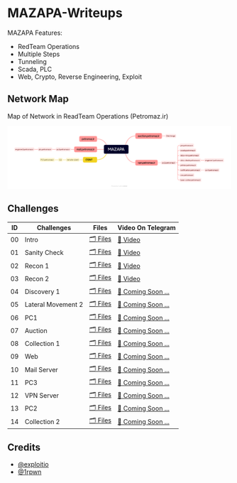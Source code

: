 # MAZAPA-Writeups

MAZAPA Features:
- RedTeam Operations
- Multiple Steps
- Tunneling
- Scada, PLC
- Web, Crypto, Reverse Engineering, Exploit

## Network Map

Map of Network in ReadTeam Operations (Petromaz.ir)

![Petromaz Map](./00-Intro/01-Map.png)

## Challenges

| ID | Challenges | Files | Video On Telegram |
|---|---|---|---|
| 00 | Intro | [🗂 Files](./00-Intro/) | [🎥 Video](https://t.me/securation/1657) |
| 01 | Sanity Check | [🗂 Files](./01-Sanity-Check/) | [🎥 Video](https://t.me/securation/1658) |
| 02 | Recon 1 | [🗂 Files](./02-03-Recon%201%20&%202/) | [🎥 Video](https://t.me/securation/1658) |
| 03 | Recon 2 | [🗂 Files](./02-03-Recon%201%20&%202/) | [🎥 Video](https://t.me/securation/1658) |
| 04 | Discovery 1 | [🗂 Files](./04-Discovery-1/) | [👾 Coming Soon ...](./00-Intro/) |
| 05 | Lateral Movement 2 | [🗂 Files](./05-Lateral-Movement-2/) | [👾 Coming Soon ...](./00-Intro/) |
| 06 | PC1 | [🗂 Files](./06-PC1/) | [👾 Coming Soon ...](./00-Intro/) |
| 07 | Auction | [🗂 Files](./07-Auction/) | [👾 Coming Soon ...](./00-Intro/) |
| 08 | Collection 1 | [🗂 Files](./08-Collection-1/) | [👾 Coming Soon ...](./00-Intro/) |
| 09 | Web | [🗂 Files](./09-Web/) | [👾 Coming Soon ...](./00-Intro/) |
| 10 | Mail Server | [🗂 Files](./10-Mail-Server/) | [👾 Coming Soon ...](./00-Intro/) |
| 11 | PC3 | [🗂 Files](./11-PC3/) | [👾 Coming Soon ...](./00-Intro/) |
| 12 | VPN Server | [🗂 Files](./12-VPN-Server/) | [👾 Coming Soon ...](./00-Intro/) |
| 13 | PC2 | [🗂 Files](./13-PC2/) | [👾 Coming Soon ...](./00-Intro/) |
| 14 | Collection 2 | [🗂 Files](./14-Collection-2/) | [👾 Coming Soon ...](./00-Intro/) |


## Credits

- [@exploitio](https://x.com/exploitio)
- [@1rpwn](https://x.com/1rpwn)
